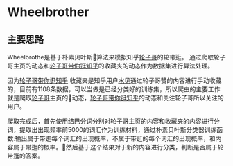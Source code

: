 # Wheelbrother

## 主要思路

Wheelbrothe是基于朴素贝叶斯算法来模拟知乎[轮子哥](https://www.zhihu.com/people/excited-vczh/answers)的轮带逛。
通过爬取轮子哥主页的动态和[轮子哥带你逛知乎](https://www.zhihu.com/collection/61913303)的收藏夹的动态作为数据集进行算法处理。

因为[轮子哥带你逛知乎](https://www.zhihu.com/collection/61913303) 收藏夹是知乎用户[水见](https://www.zhihu.com/people/shui-jian/answers)通过轮子哥赞的内容进行手动收藏的，目前有1108条数据，可以当做是已经分类好的训练集，所以爬虫的主要工作就是爬取[轮子哥](https://www.zhihu.com/people/excited-vczh/answers)主页的动态，[轮子哥带你逛知乎](https://www.zhihu.com/collection/61913303)的动态和关注轮子哥所以关注的用户。

爬取完成后，首先使用[结巴分词](https://github.com/fxsjy/jieba)分别对轮子哥主页的内容和收藏夹的内容进行分词，提取出出现频率前5000的词汇作为训练材料，通过朴素贝叶斯分类器训练函数:输出属于带逛每个词汇的出现概率，不属于带逛的每个词汇的出现概率，和内容属于带逛的概率。然后基于这个结果对于新的内容进行分类，判断是否属于轮带逛的答案。